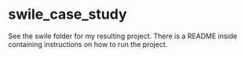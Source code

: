 # swile_case_study
See the swile folder for my resulting project. There is a README inside containing instructions on how to run the project.
